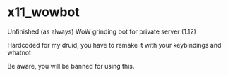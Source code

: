 # x11_wowbot
Unfinished (as always) WoW grinding bot for private server (1.12)

Hardcoded for my druid, you have to remake it with your keybindings and whatnot

Be aware, you will be banned for using this.
